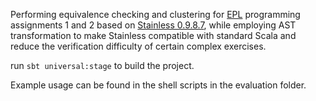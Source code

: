 Performing equivalence checking and clustering for [EPL](https://www.inf.ed.ac.uk/teaching/courses/epl) programming assignments 1 and 2 based on [Stainless 0.9.8.7](https://github.com/epfl-lara/stainless/releases/tag/v0.9.8.7), while employing AST transformation to make Stainless compatible with standard Scala and reduce the verification difficulty of certain complex exercises.

run `sbt universal:stage` to build the project.

Example usage can be found in the shell scripts in the evaluation folder.